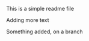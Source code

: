 <!-- DEMO Project README -->

This is a simple readme file

Adding more text

Something added, on a branch